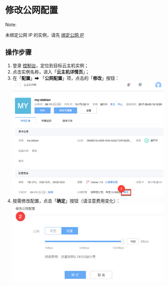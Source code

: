 # 修改公网配置

<span>Note:</span><div class="alertContent">未绑定公网 IP 的实例，请先 [绑定公网 IP](../md.html#!计算服务/云主机/使用指南/网络/云主机绑定公网IP.md)</div>


## 操作步骤

1. 登录 [控制台](https://c.163.com/dashboard#/m/win/)，定位到目标云主机实例；
2. 点击实例名称，进入「**云主机详情页**」；
3. 在「**配置**」➡ 「**公网配置**」项，点击的「**修改**」按钮：
![](../../image/使用指南-网络-修改公网配置.png)
4. 按需修改配置，点击「**确定**」按钮（请注意费用变化）：
![](../../image/使用指南-网络-修改公网配置-修改.png)